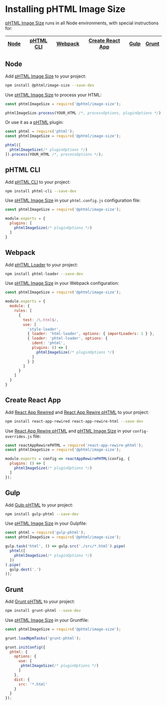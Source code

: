 # Installing pHTML Image Size

[pHTML Image Size] runs in all Node environments, with special instructions for:

| [Node](#node) | [pHTML CLI](#phtml-cli) | [Webpack](#webpack) | [Create React App](#create-react-app) | [Gulp](#gulp) | [Grunt](#grunt) |
| --- | --- | --- | --- | --- | --- |

## Node

Add [pHTML Image Size] to your project:

```bash
npm install @phtml/image-size --save-dev
```

Use [pHTML Image Size] to process your HTML:

```js
const phtmlImageSize = require('@phtml/image-size');

phtmlImageSize.process(YOUR_HTML /*, processOptions, pluginOptions */);
```

Or use it as a [pHTML] plugin:

```js
const phtml = require('phtml');
const phtmlImageSize = require('@phtml/image-size');

phtml([
  phtmlImageSize(/* pluginOptions */)
]).process(YOUR_HTML /*, processOptions */);
```

## pHTML CLI

Add [pHTML CLI] to your project:

```bash
npm install phtml-cli --save-dev
```

Use [pHTML Image Size] in your `phtml.config.js` configuration file:

```js
const phtmlImageSize = require('@phtml/image-size');

module.exports = {
  plugins: [
    phtmlImageSize(/* pluginOptions */)
  ]
}
```

## Webpack

Add [pHTML Loader] to your project:

```bash
npm install phtml-loader --save-dev
```

Use [pHTML Image Size] in your Webpack configuration:

```js
const phtmlImageSize = require('@phtml/image-size');

module.exports = {
  module: {
    rules: [
      {
        test: /\.html$/,
        use: [
          'style-loader',
          { loader: 'html-loader', options: { importLoaders: 1 } },
          { loader: 'phtml-loader', options: {
            ident: 'phtml',
            plugins: () => [
              phtmlImageSize(/* pluginOptions */)
            ]
          } }
        ]
      }
    ]
  }
}
```

## Create React App

Add [React App Rewired] and [React App Rewire pHTML] to your project:

```bash
npm install react-app-rewired react-app-rewire-html --save-dev
```

Use [React App Rewire pHTML] and [pHTML Image Size] in your
`config-overrides.js` file:

```js
const reactAppRewirePHTML = require('react-app-rewire-phtml');
const phtmlImageSize = require('@phtml/image-size');

module.exports = config => reactAppRewirePHTML(config, {
  plugins: () => [
    phtmlImageSize(/* pluginOptions */)
  ]
});
```

## Gulp

Add [Gulp pHTML] to your project:

```bash
npm install gulp-phtml --save-dev
```

Use [pHTML Image Size] in your Gulpfile:

```js
const phtml = require('gulp-phtml');
const phtmlImageSize = require('@phtml/image-size');

gulp.task('html', () => gulp.src('./src/*.html').pipe(
  phtml([
    phtmlImageSize(/* pluginOptions */)
  ])
).pipe(
  gulp.dest('.')
));
```

## Grunt

Add [Grunt pHTML] to your project:

```bash
npm install grunt-phtml --save-dev
```

Use [pHTML Image Size] in your Gruntfile:

```js
const phtmlImageSize = require('@phtml/image-size');

grunt.loadNpmTasks('grunt-phtml');

grunt.initConfig({
  phtml: {
    options: {
      use: [
       phtmlImageSize(/* pluginOptions */)
      ]
    },
    dist: {
      src: '*.html'
    }
  }
});
```

[Gulp pHTML]: https://github.com/phtmlorg/gulp-phtml
[Grunt pHTML]: https://github.com/phtmlorg/grunt-phtml
[pHTML]: https://github.com/phtmlorg/phtml
[pHTML CLI]: https://github.com/phtmlorg/phtml-cli
[pHTML Loader]: https://github.com/phtmlorg/phtml-loader
[pHTML Image Size]: https://github.com/phtmlorg/phtml-image-size
[React App Rewire pHTML]: https://github.com/phtmlorg/react-app-rewire-phtml
[React App Rewired]: https://github.com/timarney/react-app-rewired

